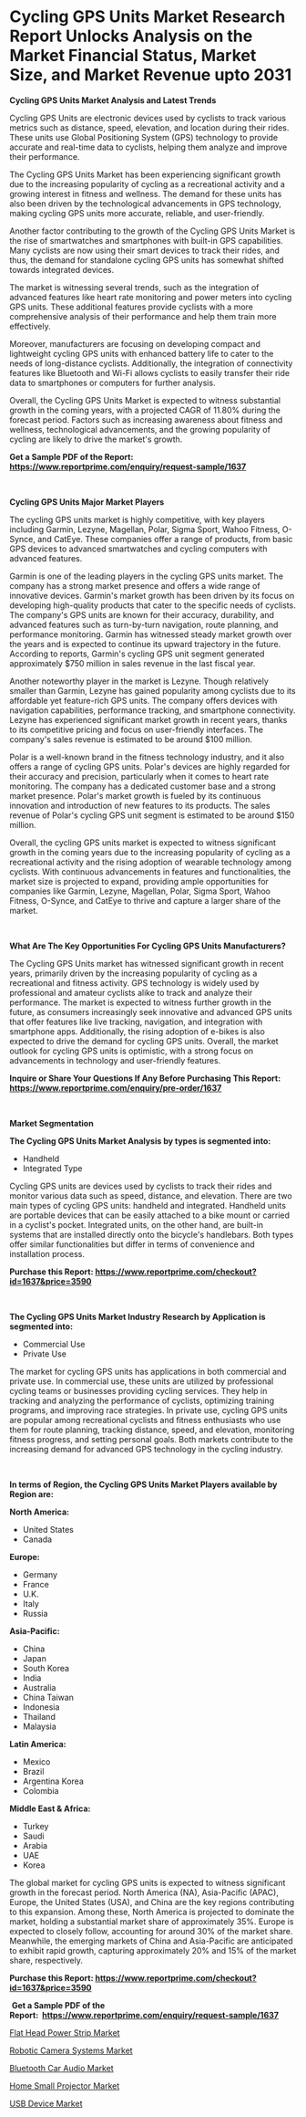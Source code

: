 <p><h1>Cycling GPS Units Market Research Report Unlocks Analysis on the Market Financial Status, Market Size, and Market Revenue upto 2031</h1></p><p><strong>Cycling GPS Units Market Analysis and Latest Trends</strong></p>
<p><p>Cycling GPS Units are electronic devices used by cyclists to track various metrics such as distance, speed, elevation, and location during their rides. These units use Global Positioning System (GPS) technology to provide accurate and real-time data to cyclists, helping them analyze and improve their performance.</p><p>The Cycling GPS Units Market has been experiencing significant growth due to the increasing popularity of cycling as a recreational activity and a growing interest in fitness and wellness. The demand for these units has also been driven by the technological advancements in GPS technology, making cycling GPS units more accurate, reliable, and user-friendly.</p><p>Another factor contributing to the growth of the Cycling GPS Units Market is the rise of smartwatches and smartphones with built-in GPS capabilities. Many cyclists are now using their smart devices to track their rides, and thus, the demand for standalone cycling GPS units has somewhat shifted towards integrated devices.</p><p>The market is witnessing several trends, such as the integration of advanced features like heart rate monitoring and power meters into cycling GPS units. These additional features provide cyclists with a more comprehensive analysis of their performance and help them train more effectively.</p><p>Moreover, manufacturers are focusing on developing compact and lightweight cycling GPS units with enhanced battery life to cater to the needs of long-distance cyclists. Additionally, the integration of connectivity features like Bluetooth and Wi-Fi allows cyclists to easily transfer their ride data to smartphones or computers for further analysis.</p><p>Overall, the Cycling GPS Units Market is expected to witness substantial growth in the coming years, with a projected CAGR of 11.80% during the forecast period. Factors such as increasing awareness about fitness and wellness, technological advancements, and the growing popularity of cycling are likely to drive the market's growth.</p></p>
<p><strong>Get a Sample PDF of the Report:&nbsp; <a href="https://www.reportprime.com/enquiry/request-sample/1637">https://www.reportprime.com/enquiry/request-sample/1637</a></strong></p>
<p>&nbsp;</p>
<p><strong>Cycling GPS Units Major Market Players</strong></p>
<p><p>The cycling GPS units market is highly competitive, with key players including Garmin, Lezyne, Magellan, Polar, Sigma Sport, Wahoo Fitness, O-Synce, and CatEye. These companies offer a range of products, from basic GPS devices to advanced smartwatches and cycling computers with advanced features.</p><p>Garmin is one of the leading players in the cycling GPS units market. The company has a strong market presence and offers a wide range of innovative devices. Garmin's market growth has been driven by its focus on developing high-quality products that cater to the specific needs of cyclists. The company's GPS units are known for their accuracy, durability, and advanced features such as turn-by-turn navigation, route planning, and performance monitoring. Garmin has witnessed steady market growth over the years and is expected to continue its upward trajectory in the future. According to reports, Garmin's cycling GPS unit segment generated approximately $750 million in sales revenue in the last fiscal year.</p><p>Another noteworthy player in the market is Lezyne. Though relatively smaller than Garmin, Lezyne has gained popularity among cyclists due to its affordable yet feature-rich GPS units. The company offers devices with navigation capabilities, performance tracking, and smartphone connectivity. Lezyne has experienced significant market growth in recent years, thanks to its competitive pricing and focus on user-friendly interfaces. The company's sales revenue is estimated to be around $100 million.</p><p>Polar is a well-known brand in the fitness technology industry, and it also offers a range of cycling GPS units. Polar's devices are highly regarded for their accuracy and precision, particularly when it comes to heart rate monitoring. The company has a dedicated customer base and a strong market presence. Polar's market growth is fueled by its continuous innovation and introduction of new features to its products. The sales revenue of Polar's cycling GPS unit segment is estimated to be around $150 million.</p><p>Overall, the cycling GPS units market is expected to witness significant growth in the coming years due to the increasing popularity of cycling as a recreational activity and the rising adoption of wearable technology among cyclists. With continuous advancements in features and functionalities, the market size is projected to expand, providing ample opportunities for companies like Garmin, Lezyne, Magellan, Polar, Sigma Sport, Wahoo Fitness, O-Synce, and CatEye to thrive and capture a larger share of the market.</p></p>
<p>&nbsp;</p>
<p><strong>What Are The Key Opportunities For Cycling GPS Units Manufacturers?</strong></p>
<p><p>The Cycling GPS Units market has witnessed significant growth in recent years, primarily driven by the increasing popularity of cycling as a recreational and fitness activity. GPS technology is widely used by professional and amateur cyclists alike to track and analyze their performance. The market is expected to witness further growth in the future, as consumers increasingly seek innovative and advanced GPS units that offer features like live tracking, navigation, and integration with smartphone apps. Additionally, the rising adoption of e-bikes is also expected to drive the demand for cycling GPS units. Overall, the market outlook for cycling GPS units is optimistic, with a strong focus on advancements in technology and user-friendly features.</p></p>
<p><strong>Inquire or Share Your Questions If Any Before Purchasing This Report: <a href="https://www.reportprime.com/enquiry/pre-order/1637">https://www.reportprime.com/enquiry/pre-order/1637</a></strong></p>
<p>&nbsp;</p>
<p><strong>Market Segmentation</strong></p>
<p><strong>The Cycling GPS Units Market Analysis by types is segmented into:</strong></p>
<p><ul><li>Handheld</li><li>Integrated Type</li></ul></p>
<p><p>Cycling GPS units are devices used by cyclists to track their rides and monitor various data such as speed, distance, and elevation. There are two main types of cycling GPS units: handheld and integrated. Handheld units are portable devices that can be easily attached to a bike mount or carried in a cyclist's pocket. Integrated units, on the other hand, are built-in systems that are installed directly onto the bicycle's handlebars. Both types offer similar functionalities but differ in terms of convenience and installation process.</p></p>
<p><strong>Purchase this Report:&nbsp;<a href="https://www.reportprime.com/checkout?id=1637&price=3590">https://www.reportprime.com/checkout?id=1637&price=3590</a></strong></p>
<p>&nbsp;</p>
<p><strong>The Cycling GPS Units Market Industry Research by Application is segmented into:</strong></p>
<p><ul><li>Commercial Use</li><li>Private Use</li></ul></p>
<p><p>The market for cycling GPS units has applications in both commercial and private use. In commercial use, these units are utilized by professional cycling teams or businesses providing cycling services. They help in tracking and analyzing the performance of cyclists, optimizing training programs, and improving race strategies. In private use, cycling GPS units are popular among recreational cyclists and fitness enthusiasts who use them for route planning, tracking distance, speed, and elevation, monitoring fitness progress, and setting personal goals. Both markets contribute to the increasing demand for advanced GPS technology in the cycling industry.</p></p>
<p>&nbsp;</p>
<p><strong>In terms of Region, the Cycling GPS Units Market Players available by Region are:</strong></p>
<p>
    <p> <strong> North America: </strong>
        <ul>
            <li>United States</li>
            <li>Canada</li>
        </ul>
        </p> 
    <p> <strong> Europe: </strong>
        <ul>
            <li>Germany</li>
            <li>France</li>
            <li>U.K.</li>
            <li>Italy</li>
            <li>Russia</li>
        </ul>
        </p> 
    <p> <strong> Asia-Pacific: </strong>
        <ul>
            <li>China</li>
            <li>Japan</li>
            <li>South Korea</li>
            <li>India</li>
            <li>Australia</li>
            <li>China Taiwan</li>
            <li>Indonesia</li>
            <li>Thailand</li>
            <li>Malaysia</li>
        </ul>
        </p> 
    <p> <strong> Latin America: </strong>
        <ul>
            <li>Mexico</li>
            <li>Brazil</li>
            <li>Argentina Korea</li>
            <li>Colombia</li>
        </ul>
        </p> 
    <p> <strong> Middle East & Africa: </strong>
        <ul>
            <li>Turkey</li>
            <li>Saudi</li>
            <li>Arabia</li>
            <li>UAE</li>
            <li>Korea</li>
        </ul>
    </p>
    </p>
<p><p>The global market for cycling GPS units is expected to witness significant growth in the forecast period. North America (NA), Asia-Pacific (APAC), Europe, the United States (USA), and China are the key regions contributing to this expansion. Among these, North America is projected to dominate the market, holding a substantial market share of approximately 35%. Europe is expected to closely follow, accounting for around 30% of the market share. Meanwhile, the emerging markets of China and Asia-Pacific are anticipated to exhibit rapid growth, capturing approximately 20% and 15% of the market share, respectively.</p></p>
<p><strong>Purchase this Report: <a href="https://www.reportprime.com/checkout?id=1637&price=3590">https://www.reportprime.com/checkout?id=1637&price=3590</a></strong></p>
<p>&nbsp;<strong>Get a Sample PDF of the Report:&nbsp;&nbsp;<a href="https://www.reportprime.com/enquiry/request-sample/1637">https://www.reportprime.com/enquiry/request-sample/1637</a></strong></p>
<p><strong></strong></p>
<p><p><a href="https://github.com/melchekhinf/Market-Research-Report-List-2/blob/main/flat-head-power-strip-market.md">Flat Head Power Strip Market</a></p><p><a href="https://github.com/zebdakicsin/Market-Research-Report-List-2/blob/main/robotic-camera-systems-market.md">Robotic Camera Systems Market</a></p><p><a href="https://github.com/sofyaavrova/Market-Research-Report-List-2/blob/main/bluetooth-car-audio-market.md">Bluetooth Car Audio Market</a></p><p><a href="https://github.com/merzlyukov93/Market-Research-Report-List-2/blob/main/home-small-projector-market.md">Home Small Projector Market</a></p><p><a href="https://github.com/kholmovskayalyudmila/Market-Research-Report-List-2/blob/main/usb-device-market.md">USB Device Market</a></p></p>